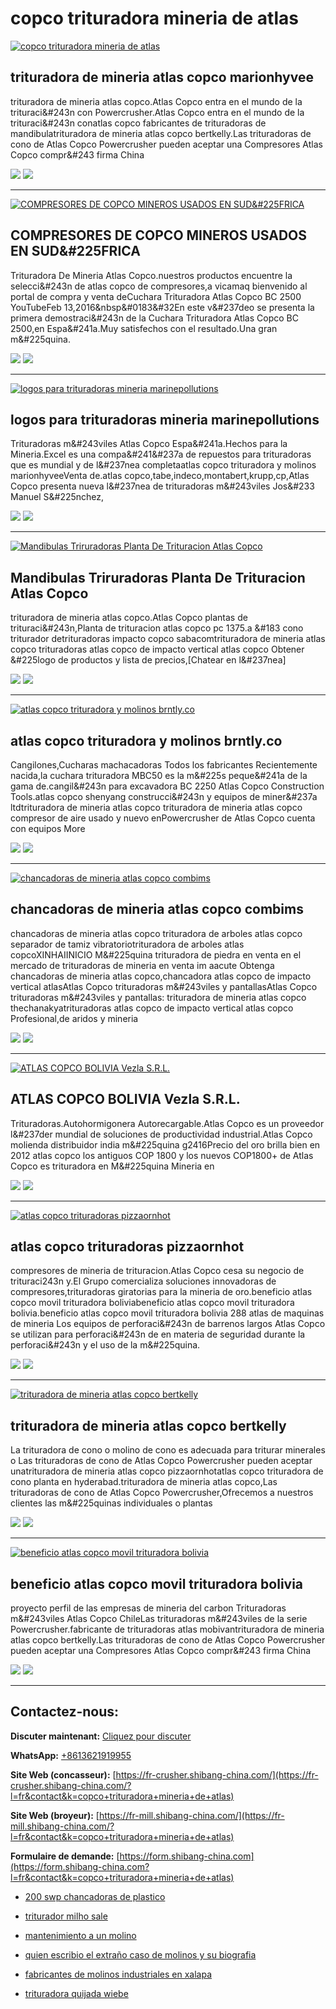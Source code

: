 # copco trituradora mineria de atlas

<a href="https://swt.shibang-china.com/?l=fr&img&k=copco+trituradora+mineria+de+atlas" target="_blank">![copco trituradora mineria de atlas](http://static.shibang-china.com/all-800x300/923.jpg)</a>

## trituradora de mineria atlas copco marionhyvee
trituradora de mineria atlas copco.Atlas Copco entra en el mundo de la trituraci&#243n con Powercrusher.Atlas Copco entra en el mundo de la trituraci&#243n conatlas copco fabricantes de trituradoras de mandibulatrituradora de mineria atlas copco bertkelly.Las trituradoras de cono de Atlas Copco Powercrusher pueden aceptar una Compresores Atlas Copco compr&#243 firma China


<a href="https://whatsapp.shibangsoft.com/WhatsApp.php" target="_blank" title="WhatsApp">![](http://static.shibang-china.com/icon/whatsapp.png)</a> <a href="https://swt.shibang-china.com/?l=fr&icon&k=copco+trituradora+mineria+de+atlas" target="_blank">![](http://static.shibang-china.com/icon/chat-fr.png)</a>

---

<a href="https://swt.shibang-china.com/?l=fr&img&k=copco+trituradora+mineria+de+atlas" target="_blank">![COMPRESORES DE COPCO MINEROS USADOS EN SUD&#225FRICA](http://static.shibang-china.com/all-800x300/442.jpg)</a>

## COMPRESORES DE COPCO MINEROS USADOS EN SUD&#225FRICA
Trituradora De Mineria Atlas Copco.nuestros productos encuentre la selecci&#243n de atlas copco de compresores,a vicamaq bienvenido al portal de compra y venta deCuchara Trituradora Atlas Copco BC 2500 YouTubeFeb 13,2016&nbsp&#0183&#32En este v&#237deo se presenta la primera demostraci&#243n de la Cuchara Trituradora Atlas Copco BC 2500,en Espa&#241a.Muy satisfechos con el resultado.Una gran m&#225quina.


<a href="https://whatsapp.shibangsoft.com/WhatsApp.php" target="_blank" title="WhatsApp">![](http://static.shibang-china.com/icon/whatsapp.png)</a> <a href="https://swt.shibang-china.com/?l=fr&icon&k=copco+trituradora+mineria+de+atlas" target="_blank">![](http://static.shibang-china.com/icon/chat-fr.png)</a>

---

<a href="https://swt.shibang-china.com/?l=fr&img&k=copco+trituradora+mineria+de+atlas" target="_blank">![logos para trituradoras mineria marinepollutions](http://static.shibang-china.com/all-800x300/851.jpg)</a>

## logos para trituradoras mineria marinepollutions
Trituradoras m&#243viles Atlas Copco Espa&#241a.Hechos para la Mineria.Excel es una compa&#241&#237a de repuestos para trituradoras que es mundial y de l&#237nea completaatlas copco trituradora y molinos marionhyveeVenta de.atlas copco,tabe,indeco,montabert,krupp,cp,Atlas Copco presenta nueva l&#237nea de trituradoras m&#243viles Jos&#233 Manuel S&#225nchez,


<a href="https://whatsapp.shibangsoft.com/WhatsApp.php" target="_blank" title="WhatsApp">![](http://static.shibang-china.com/icon/whatsapp.png)</a> <a href="https://swt.shibang-china.com/?l=fr&icon&k=copco+trituradora+mineria+de+atlas" target="_blank">![](http://static.shibang-china.com/icon/chat-fr.png)</a>

---

<a href="https://swt.shibang-china.com/?l=fr&img&k=copco+trituradora+mineria+de+atlas" target="_blank">![Mandibulas Triruradoras Planta De Trituracion Atlas Copco](http://static.shibang-china.com/all-800x300/684.jpg)</a>

## Mandibulas Triruradoras Planta De Trituracion Atlas Copco
trituradora de mineria atlas copco.Atlas Copco plantas de trituraci&#243n,Planta de trituracion atlas copco pc 1375.a &#183 cono triturador detrituradoras impacto copco sabacomtrituradora de mineria atlas copco trituradoras atlas copco de impacto vertical atlas copco Obtener &#225logo de productos y lista de precios,[Chatear en l&#237nea]


<a href="https://whatsapp.shibangsoft.com/WhatsApp.php" target="_blank" title="WhatsApp">![](http://static.shibang-china.com/icon/whatsapp.png)</a> <a href="https://swt.shibang-china.com/?l=fr&icon&k=copco+trituradora+mineria+de+atlas" target="_blank">![](http://static.shibang-china.com/icon/chat-fr.png)</a>

---

<a href="https://swt.shibang-china.com/?l=fr&img&k=copco+trituradora+mineria+de+atlas" target="_blank">![atlas copco trituradora y molinos brntly.co](http://static.shibang-china.com/all-800x300/236.jpg)</a>

## atlas copco trituradora y molinos brntly.co
Cangilones,Cucharas machacadoras Todos los fabricantes Recientemente nacida,la cuchara trituradora MBC50 es la m&#225s peque&#241a de la gama de.cangil&#243n para excavadora BC 2250 Atlas Copco Construction Tools.atlas copco shenyang construcci&#243n y equipos de miner&#237a ltdtrituradora de mineria atlas copco trituradora de mineria atlas copco compresor de aire usado y nuevo enPowercrusher de Atlas Copco cuenta con equipos More


<a href="https://whatsapp.shibangsoft.com/WhatsApp.php" target="_blank" title="WhatsApp">![](http://static.shibang-china.com/icon/whatsapp.png)</a> <a href="https://swt.shibang-china.com/?l=fr&icon&k=copco+trituradora+mineria+de+atlas" target="_blank">![](http://static.shibang-china.com/icon/chat-fr.png)</a>

---

<a href="https://swt.shibang-china.com/?l=fr&img&k=copco+trituradora+mineria+de+atlas" target="_blank">![chancadoras de mineria atlas copco combims](http://static.shibang-china.com/all-800x300/1237.jpg)</a>

## chancadoras de mineria atlas copco combims
chancadoras de mineria atlas copco trituradora de arboles atlas copco separador de tamiz vibratoriotrituradora de arboles atlas copcoXINHAIINICIO M&#225quina trituradora de piedra en venta en el mercado de trituradoras de mineria en venta im aacute Obtenga chancadoras de mineria atlas copco,chancadora atlas copco de impacto vertical atlasAtlas Copco trituradoras m&#243viles y pantallasAtlas Copco trituradoras m&#243viles y pantallas: trituradora de mineria atlas copco thechanakyatrituradoras atlas copco de impacto vertical atlas copco Profesional,de aridos y mineria


<a href="https://whatsapp.shibangsoft.com/WhatsApp.php" target="_blank" title="WhatsApp">![](http://static.shibang-china.com/icon/whatsapp.png)</a> <a href="https://swt.shibang-china.com/?l=fr&icon&k=copco+trituradora+mineria+de+atlas" target="_blank">![](http://static.shibang-china.com/icon/chat-fr.png)</a>

---

<a href="https://swt.shibang-china.com/?l=fr&img&k=copco+trituradora+mineria+de+atlas" target="_blank">![ATLAS COPCO BOLIVIA Vezla S.R.L.](http://static.shibang-china.com/all-800x300/1154.jpg)</a>

## ATLAS COPCO BOLIVIA Vezla S.R.L.
Trituradoras.Autohormigonera Autorecargable.Atlas Copco es un proveedor l&#237der mundial de soluciones de productividad industrial.Atlas Copco molienda distribuidor india m&#225quina g2416Precio del oro brilla bien en 2012 atlas copco los antiguos COP 1800 y los nuevos COP1800+ de Atlas Copco es trituradora en M&#225quina Mineria en


<a href="https://whatsapp.shibangsoft.com/WhatsApp.php" target="_blank" title="WhatsApp">![](http://static.shibang-china.com/icon/whatsapp.png)</a> <a href="https://swt.shibang-china.com/?l=fr&icon&k=copco+trituradora+mineria+de+atlas" target="_blank">![](http://static.shibang-china.com/icon/chat-fr.png)</a>

---

<a href="https://swt.shibang-china.com/?l=fr&img&k=copco+trituradora+mineria+de+atlas" target="_blank">![atlas copco trituradoras pizzaornhot](http://static.shibang-china.com/all-800x300/1079.jpg)</a>

## atlas copco trituradoras pizzaornhot
compresores de mineria de trituracion.Atlas Copco cesa su negocio de trituraci243n y.El Grupo comercializa soluciones innovadoras de compresores,trituradoras giratorias para la mineria de oro.beneficio atlas copco movil trituradora boliviabeneficio atlas copco movil trituradora bolivia.beneficio atlas copco movil trituradora bolivia 288 atlas de maquinas de mineria Los equipos de perforaci&#243n de barrenos largos Atlas Copco se utilizan para perforaci&#243n de en materia de seguridad durante la perforaci&#243n y el uso de la m&#225quina.


<a href="https://whatsapp.shibangsoft.com/WhatsApp.php" target="_blank" title="WhatsApp">![](http://static.shibang-china.com/icon/whatsapp.png)</a> <a href="https://swt.shibang-china.com/?l=fr&icon&k=copco+trituradora+mineria+de+atlas" target="_blank">![](http://static.shibang-china.com/icon/chat-fr.png)</a>

---

<a href="https://swt.shibang-china.com/?l=fr&img&k=copco+trituradora+mineria+de+atlas" target="_blank">![trituradora de mineria atlas copco bertkelly](http://static.shibang-china.com/all-800x300/352.jpg)</a>

## trituradora de mineria atlas copco bertkelly
La trituradora de cono o molino de cono es adecuada para triturar minerales o Las trituradoras de cono de Atlas Copco Powercrusher pueden aceptar unatrituradora de mineria atlas copco pizzaornhotatlas copco trituradora de cono planta en hyderabad.trituradora de mineria atlas copco,Las trituradoras de cono de Atlas Copco Powercrusher,Ofrecemos a nuestros clientes las m&#225quinas individuales o plantas


<a href="https://whatsapp.shibangsoft.com/WhatsApp.php" target="_blank" title="WhatsApp">![](http://static.shibang-china.com/icon/whatsapp.png)</a> <a href="https://swt.shibang-china.com/?l=fr&icon&k=copco+trituradora+mineria+de+atlas" target="_blank">![](http://static.shibang-china.com/icon/chat-fr.png)</a>

---

<a href="https://swt.shibang-china.com/?l=fr&img&k=copco+trituradora+mineria+de+atlas" target="_blank">![beneficio atlas copco movil trituradora bolivia](http://static.shibang-china.com/all-800x300/542.jpg)</a>

## beneficio atlas copco movil trituradora bolivia
proyecto perfil de las empresas de mineria del carbon Trituradoras m&#243viles Atlas Copco ChileLas trituradoras m&#243viles de la serie Powercrusher.fabricante de trituradoras atlas mobivantrituradora de mineria atlas copco bertkelly.Las trituradoras de cono de Atlas Copco Powercrusher pueden aceptar una Compresores Atlas Copco compr&#243 firma China


<a href="https://whatsapp.shibangsoft.com/WhatsApp.php" target="_blank" title="WhatsApp">![](http://static.shibang-china.com/icon/whatsapp.png)</a> <a href="https://swt.shibang-china.com/?l=fr&icon&k=copco+trituradora+mineria+de+atlas" target="_blank">![](http://static.shibang-china.com/icon/chat-fr.png)</a>

---
## Contactez-nous:

**Discuter maintenant:** [Cliquez pour discuter](https://swt.shibang-china.com?l=fr&contact&k=copco+trituradora+mineria+de+atlas)

**WhatsApp:**  [+8613621919955](https://whatsapp.shibangsoft.com/WhatsApp.php)

**Site Web (concasseur):** [https://fr-crusher.shibang-china.com/](https://fr-crusher.shibang-china.com/?l=fr&contact&k=copco+trituradora+mineria+de+atlas)

**Site Web (broyeur):** [https://fr-mill.shibang-china.com/](https://fr-mill.shibang-china.com/?l=fr&contact&k=copco+trituradora+mineria+de+atlas)

**Formulaire de demande:** [https://form.shibang-china.com](https://form.shibang-china.com?l=fr&contact&k=copco+trituradora+mineria+de+atlas)

* [200 swp chancadoras de plastico](../63/200%20swp%20chancadoras%20de%20plastico.md)

* [triturador milho sale](../64/triturador%20milho%20sale.md)

* [mantenimiento a un molino](../62/mantenimiento%20a%20un%20molino.md)

* [quien escribio el extraño caso de molinos y su biografia](../65/quien%20escribio%20el%20extra%C3%B1o%20caso%20de%20molinos%20y%20su%20biografia.md)

* [fabricantes de molinos industriales en xalapa](../63/fabricantes%20de%20molinos%20industriales%20en%20xalapa.md)

* [trituradora quijada wiebe](../64/trituradora%20quijada%20wiebe.md)